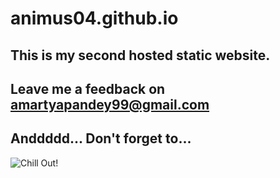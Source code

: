 # animus04.github.io

## This is my second hosted static website.

## Leave me a feedback on **amartyapandey99@gmail.com**


## Anddddd... Don't forget to...
![Chill Out!](https://cnet1.cbsistatic.com/img/rSxXznCE4lh0S1BzlK-bGwmP3cw=/940x0/2019/03/25/1cae6264-221f-4fdf-bc91-f25418658005/cnet-asmr-main.jpg)

